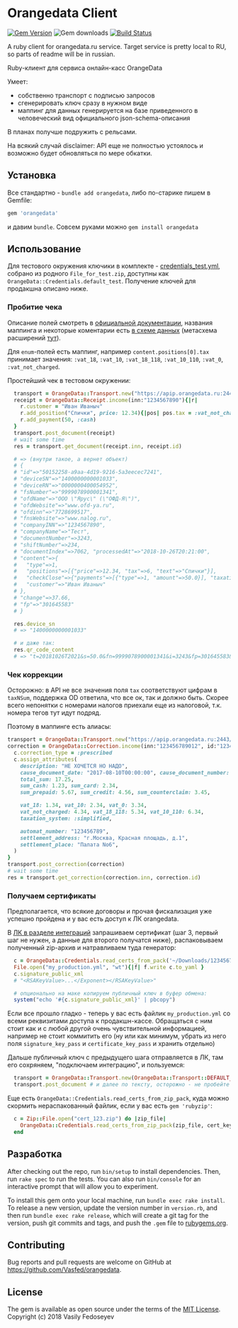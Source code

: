 # Orangedata Client

[![Gem Version](https://badge.fury.io/rb/orangedata.svg)](https://badge.fury.io/rb/orangedata)
![Gem downloads](https://img.shields.io/gem/dt/orangedata.svg)
[![Build Status](https://travis-ci.org/Vasfed/orangedata.svg?branch=master)](https://travis-ci.org/Vasfed/orangedata)

A ruby client for orangedata.ru service.
Target service is pretty local to RU, so parts of readme will be in russian.

Ruby-клиент для сервиса онлайн-касс OrangeData

Умеет:
- собственно транспорт с подписью запросов
- сгенерировать ключ сразу в нужном виде
- маппинг для данных генерируется на базе приведенного в человеческий вид официального json-schema-описания

В планах получше подружить с рельсами.

На всякий случай disclaimer: API еще не полностью устоялось и возможно будет обновляться по мере обкатки.

## Установка

Все стандартно - `bundle add orangedata`, либо по-старике пишем в Gemfile:

```ruby
gem 'orangedata'
```

и давим `bundle`. Совсем руками можно `gem install orangedata`

## Использование

Для тестового окружения ключики в комплекте - [credentials_test.yml](lib/orange_data/credentials_test.yml), собрано из родного `File_for_test.zip`, доступны как `OrangeData::Credentials.default_test`.
Получение ключей для продакшна описано ниже.

### Пробитие чека

Описание полей смотреть в [официальной документации](https://github.com/orangedata-official/API), названия маппинга и некоторые коментарии есть [в схеме данных](lib/orange_data/schema_definitions.yml) (метасхема расширений [тут](spec/lib/extensions_metaschema.yml)).

Для `enum`-полей есть маппинг, например `content.positions[0].tax` принимает значения: `:vat_18`, `:vat_10`, `:vat_18_118`, `:vat_10_110`, `:vat_0`, `:vat_not_charged`.

Простейший чек в тестовом окружении:

```ruby
  transport = OrangeData::Transport.new("https://apip.orangedata.ru:2443/api/v2/", OrangeData::Credentials.default_test)
  receipt = OrangeData::Receipt.income(inn:"1234567890"){|r|
    r.customer = "Иван Иваныч"
    r.add_position("Спички", price: 12.34){|pos| pos.tax = :vat_not_charged }
    r.add_payment(50, :cash)
  }
  transport.post_document(receipt)
  # wait some time
  res = transport.get_document(receipt.inn, receipt.id)

  # => (внутри такое, а вернет объект)
  # {
  # "id"=>"50152258-a9aa-4d19-9216-5a3eecec7241",
  # "deviceSN"=>"1400000000001033",
  # "deviceRN"=>"0000000400054952",
  # "fsNumber"=>"9999078900001341",
  # "ofdName"=>"ООО \"Ярус\" (\"ОФД-Я\")",
  # "ofdWebsite"=>"www.ofd-ya.ru",
  # "ofdinn"=>"7728699517",
  # "fnsWebsite"=>"www.nalog.ru",
  # "companyINN"=>"1234567890",
  # "companyName"=>"Тест",
  # "documentNumber"=>3243,
  # "shiftNumber"=>234,
  # "documentIndex"=>7062, "processedAt"=>"2018-10-26T20:21:00",
  # "content"=>{
  #   "type"=>1,
  #   "positions"=>[{"price"=>12.34, "tax"=>6, "text"=>"Спички"}],
  #   "checkClose"=>{"payments"=>[{"type"=>1, "amount"=>50.0}], "taxationSystem"=>0},
  #   "customer"=>"Иван Иваныч"
  # },
  # "change"=>37.66,
  # "fp"=>"301645583"
  # }

  res.device_sn
  # => "1400000000001033"

  # и даже так:
  res.qr_code_content
  # => "t=20181026T2021&s=50.0&fn=9999078900001341&i=3243&fp=301645583&n=1"
```

### Чек коррекции
Осторожно: в API не все значения поля `tax` соответствуют цифрам в `taxNSum`, поддержка OD ответила, что все ок, так и должно быть. Скорее всего непонятки с номерами налогов приехали еще из налоговой, т.к. номера тегов тут идут подряд.

Поэтому в маппинге есть алиасы:

```ruby
transport = OrangeData::Transport.new("https://apip.orangedata.ru:2443/api/v2/", OrangeData::Credentials.default_test)
correction = OrangeData::Correction.income(inn:"123456789012", id:"12345678990"){|c|
  c.correction_type = :prescribed
  c.assign_attributes(
    description: "НЕ ХОЧЕТСЯ НО НАДО",
    cause_document_date: "2017-08-10T00:00:00", cause_document_number: "ФЗ-54",
    total_sum: 17.25,
    sum_cash: 1.23, sum_card: 2.34,
    sum_prepaid: 5.67, sum_credit: 4.56, sum_counterclaim: 3.45,

    vat_18: 1.34, vat_10: 2.34, vat_0: 3.34,
    vat_not_charged: 4.34, vat_18_118: 5.34, vat_10_110: 6.34,
    taxation_system: :simplified,

    automat_number: "123456789",
    settlement_address: "г.Москва, Красная площадь, д.1",
    settlement_place: "Палата No6",
  )
}
transport.post_correction(correction)
# wait some time
res = transport.get_correction(correction.inn, correction.id)
```


### Получаем сертификаты

Предполагается, что всякие договоры и прочая фискализация уже успешно пройдена и у вас есть доступ
к ЛК orangedata.

В [ЛК в разделе интеграций](https://lk.orangedata.ru/lk/integrations/direct) запрашиваем сертификат (шаг 3, первый шаг не нужен, а данные для второго получатся ниже), распаковываем полученный zip-архив и натравливаем туда генератор:

```ruby
  c = OrangeData::Credentials.read_certs_from_pack('~/Downloads/1234567890', title:'My production', cert_key_pass:'1234') # cert_key_pass берем из readme_v2.txt, но есть подозрение что он у всех 1234
  File.open("my_production.yml", "wt"){|f| f.write c.to_yaml }
  c.signature_public_xml
  # "<RSAKeyValue>...</Exponent></RSAKeyValue>"

  # опционально на маке копируем публичный ключ в буфер обмена:
  system("echo '#{c.signature_public_xml}' | pbcopy")
```

Если все прошло гладко - теперь у вас есть файлик `my_production.yml` со всеми реквизитами доступа к продакшн-кассе. Обращаться с ним стоит как и с любой другой очень чувствительной информацией, например не стоит коммитить его (ну или как минимум, убрать из него поля `signature_key_pass` и `certificate_key_pass` и хранить отдельно)

Дальше публичный ключ с предыдущего шага отправляется в ЛК, там его сохряняем, "подключаем интеграцию", и пользуемся:

```ruby
  transport = OrangeData::Transport.new(OrangeData::Transport::DEFAULT_PRODUCTION_API_URL, OrangeData::Credentials.from_hash(YAML.load_file('my_production.yml')))
  transport.post_document # и далее по тексту, осторожно - не пробейте лишние чеки во время проверок
```

Еще есть `OrangeData::Credentials.read_certs_from_zip_pack`, куда можно скормить нераспакованный файлик, если у вас есть `gem 'rubyzip'`:

```ruby
  c = Zip::File.open("cert_123.zip") do |zip_file|
    OrangeData::Credentials.read_certs_from_zip_pack(zip_file, cert_key_pass:'1234')
  end
```

## Разработка

After checking out the repo, run `bin/setup` to install dependencies. Then, run `rake spec` to run the tests. You can also run `bin/console` for an interactive prompt that will allow you to experiment.

To install this gem onto your local machine, run `bundle exec rake install`. To release a new version, update the version number in `version.rb`, and then run `bundle exec rake release`, which will create a git tag for the version, push git commits and tags, and push the `.gem` file to [rubygems.org](https://rubygems.org).

## Contributing

Bug reports and pull requests are welcome on GitHub at https://github.com/Vasfed/orangedata.

## License

The gem is available as open source under the terms of the [MIT License](https://opensource.org/licenses/MIT). Copyright (c) 2018 Vasily Fedoseyev
